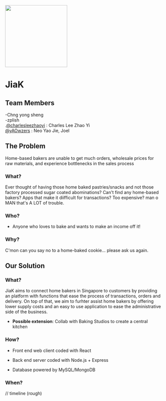 <img src="https://imgur.com/zqieOmC.png" width=200>

# JiaK

 ## Team Members
 -Chng yong sheng  
  -zplish  
.[@charlesleezhaoyi](https://github.com/charlesleezhaoyi) : Charles Lee Zhao Yi  
 [@yAOwzers](https://github.com/yAOwzers) : Neo Yao Jie, Joel

 ## The Problem
 Home-based bakers are unable to get much orders, wholesale prices for raw materials, and experience bottlenecks in the sales process

 ### What?

Ever thought of having those home baked pastries/snacks and not those factory processed sugar coated abominations? Can't find any home-based bakers? Apps that make it diifficult for transactions? Too expensive? man o MAN that's A LOT of trouble. 

 ### Who?

* Anyone who loves to bake and wants to make an income off it!

 ### Why?

C'mon can you say no to a home-baked cookie... please ask us again.


 ## Our Solution

 ### What?

JiaK aims to connect home bakers in Singapore to customers by providing an platform with functions that ease the process of transactions, orders and delivery. On top of that, we aim to furhter assist home bakers by offering lower supply costs and an easy to use application to ease the administrative side of the business.

* **Possible extension**: Collab with Baking Studios to create a central kitchen


 ### How?

* Front end web client coded with React

* Back end server coded with Node.js + Express

* Database powered by MySQL/MongoDB

 ### When?

 // timeline (rough)

